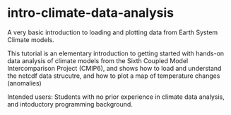 # intro-climate-data-analysis
A very basic introduction to loading and plotting data from Earth System Climate models.

This tutorial is an elementary introduction to getting started with hands-on data analysis of climate models from the Sixth Coupled Model Intercomparison Project (CMIP6), and shows how to load and understand the netcdf data strucutre, and how to plot a map of temperature changes (anomalies)

Intended users: Students with no prior experience in climate data analysis, and intoductory programming background.
